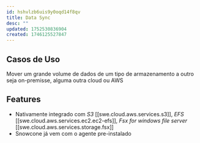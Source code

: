 ```yaml
---
id: hshvlzb6uis9y0oqd14f8qv
title: Data Sync
desc: ""
updated: 1752530836904
created: 1746125527847
---
```


## Casos de Uso

Mover um grande volume de dados de um tipo de armazenamento a outro seja on-premisse, alguma outra cloud ou AWS

## Features

- Nativamente integrado com _S3_ [[swe.cloud.aws.services.s3]], _EFS_ [[swe.cloud.aws.services.ec2.ec2-efs]], _Fsx for windows file server_ [[swe.cloud.aws.services.storage.fsx]]
- Snowcone já vem com o agente pre-instalado
